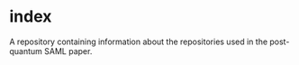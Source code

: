 # index
A repository containing information about the repositories used in the post-quantum SAML paper.
